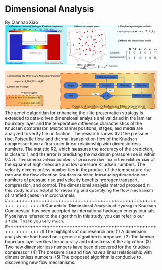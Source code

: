 # Dimensional Analysis
By Qianhao Xiao
![image](https://github.com/xqb-python/Dimensional-Analysis/blob/main/Main.png)
The genetic algorithm for enhancing the elite preservation strategy is extended to data-driven dimensional analysis and validated in the laminar boundary layer and the temperature difference characteristics of the Knudsen compressor. Microchannel positions, stages, and media are analyzed to verify the unification. The research shows that the pressure rise, Poiseuille flow, and thermal transpiration flow of the Knudsen compressor have a first-order linear relationship with dimensionless numbers. The statistic R2, which measures the accuracy of the prediction, is close to 1, and the error in predicting the maximum pressure rise is within 0.5%. The dimensionless number of pressure rise lies in the relative size of the square of high-pressure and low-pressure Knudsen numbers. The velocity dimensionless number lies in the product of the temperature rise rate and the flow direction Knudsen number. Introducing dimensionless numbers of pressure rise and velocity benefits hydrogen transport, compression, and control. The dimensional analysis method proposed in this study is also helpful for revealing and quantifying the flow mechanism of rarefied gases in microchannels.
#++++++++++++++++++++++++++++++++++++++++++++++++++++++++++++++++++#
Our article 'Dimensional Analysis of Hydrogen Knudsen Compressor' has been accepted by international hydrogen energy journals. If you have referred to the algorithm in this study, you can refer to our article. Thank you very much.
#++++++++++++++++++++++++++++++++++++++++++++++++++++++++++++++++++#
The highlights of our research are:
(1)	A dimension analysis method based on a genetic algorithm is proposed.
(2)	The laminar boundary layer verifies the accuracy and robustness of the algorithm.
(3)	Two new dimensionless numbers have been discovered for the Knudsen compressor.
(4)	The pressure rise and flow have a linear relationship with dimensionless numbers.
(5)	The proposed algorithm is conducive to discovering new flow mechanisms.
